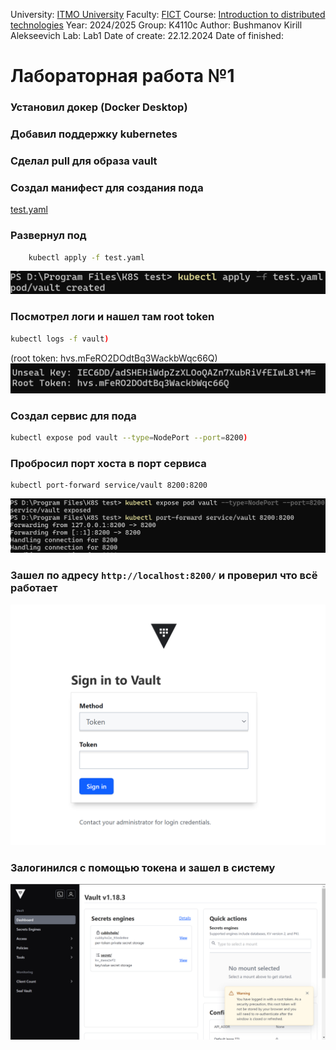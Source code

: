 University: [ITMO University](https://itmo.ru/ru/)
Faculty: [FICT](https://fict.itmo.ru)
Course: [Introduction to distributed technologies](https://github.com/itmo-ict-faculty/introduction-to-distributed-technologies)
Year: 2024/2025
Group: K4110c
Author: Bushmanov Kirill Alekseevich
Lab: Lab1
Date of create: 22.12.2024
Date of finished: 

# Лабораторная работа №1

### Установил докер (Docker Desktop)

### Добавил поддержку kubernetes

### Сделал pull для образа vault 

### Создал манифест для создания пода 
[test.yaml](https://github.com/rufe69/2024_2025-introduction_to_distributed_technologies-k4110--bushmanov_k_a/blob/main/lab1/test.yaml)

### Развернул под
```bash
    kubectl apply -f test.yaml
```
![Развернул под](https://github.com/rufe69/2024_2025-introduction_to_distributed_technologies-k4110--bushmanov_k_a/blob/main/lab1/Screenshots/1.png "")

### Посмотрел логи и нашел там root token 
```bash
kubectl logs -f vault)
``` 
(root token: hvs.mFeRO2DOdtBq3WackbWqc66Q)
![Посмотрел логи](https://github.com/rufe69/2024_2025-introduction_to_distributed_technologies-k4110--bushmanov_k_a/blob/main/lab1/Screenshots/2.png "")

### Создал сервис для пода 
```bash
kubectl expose pod vault --type=NodePort --port=8200)
```
### Пробросил порт хоста в порт сервиса 
```
kubectl port-forward service/vault 8200:8200
```
![Пробросил порт](https://github.com/rufe69/2024_2025-introduction_to_distributed_technologies-k4110--bushmanov_k_a/blob/main/lab1/Screenshots/3.png "")

### Зашел по адресу `http://localhost:8200/` и проверил что всё работает
![Интерфейс входа vault](https://github.com/rufe69/2024_2025-introduction_to_distributed_technologies-k4110--bushmanov_k_a/blob/main/lab1/Screenshots/4.png "")

### Залогинился с помощью токена и зашел в систему
![Интерфейс vault](https://github.com/rufe69/2024_2025-introduction_to_distributed_technologies-k4110--bushmanov_k_a/blob/main/lab1/Screenshots/5.png "")
